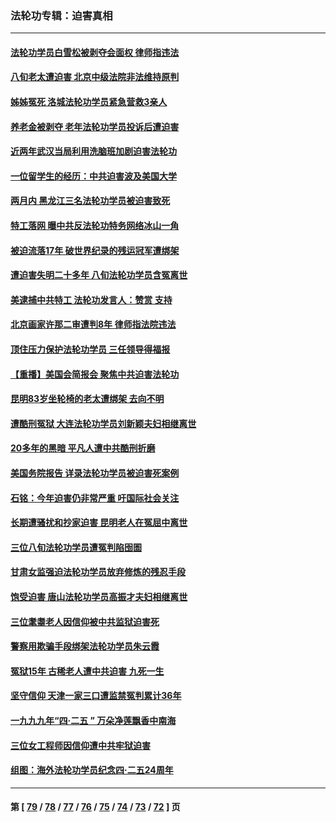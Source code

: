 ### 法轮功专辑：迫害真相
---
#### [法轮功学员白雪松被剥夺会面权 律师指违法](../../pages/nf4379/n14012545.md?06100430) 
#### [八旬老太遭迫害 北京中级法院非法维持原判](../../pages/nf4379/n14011579.md?06100430) 
#### [姊姊冤死 洛城法轮功学员紧急营救3亲人](../../pages/nf4379/n14011859.md?06100430) 
#### [养老金被剥夺 老年法轮功学员投诉后遭迫害](../../pages/nf4379/n14011154.md?06100430) 
#### [近两年武汉当局利用洗脑班加剧迫害法轮功](../../pages/nf4379/n14009413.md?06100430) 
#### [一位留学生的经历：中共迫害波及美国大学](../../pages/nf4379/n14008375.md?06100430) 
#### [两月内 黑龙江三名法轮功学员被迫害致死](../../pages/nf4379/n14006552.md?06100430) 
#### [特工落网 曝中共反法轮功特务网络冰山一角](../../pages/nf4379/n14006412.md?06100430) 
#### [被迫流落17年 破世界纪录的残运冠军遭绑架](../../pages/nf4379/n14006004.md?06100430) 
#### [遭迫害失明二十多年 八旬法轮功学员含冤离世](../../pages/nf4379/n14005431.md?06100430) 
#### [美逮捕中共特工 法轮功发言人：赞赏 支持](../../pages/nf4379/n14005107.md?06100430) 
#### [北京画家许那二审遭判8年 律师指法院违法](../../pages/nf4379/n14004182.md?06100430) 
#### [顶住压力保护法轮功学员 三任领导得福报](../../pages/nf4379/n14002440.md?06100430) 
#### [【重播】美国会简报会 聚焦中共迫害法轮功](../../pages/nf4379/n14002932.md?06100430) 
#### [昆明83岁坐轮椅的老太遭绑架 去向不明](../../pages/nf4379/n14000874.md?06100430) 
#### [遭酷刑冤狱 大连法轮功学员刘新颖夫妇相继离世](../../pages/nf4379/n13998111.md?06100430) 
#### [20多年的黑暗 平凡人遭中共酷刑折磨](../../pages/nf4379/n13997976.md?06100430) 
#### [美国务院报告 详录法轮功学员被迫害死案例](../../pages/nf4379/n13997752.md?06100430) 
#### [石铭：今年迫害仍非常严重 吁国际社会关注](../../pages/nf4379/n13996099.md?06100430) 
#### [长期遭骚扰和抄家迫害 昆明老人在冤屈中离世](../../pages/nf4379/n13990487.md?06100430) 
#### [三位八旬法轮功学员遭冤判陷囹圄](../../pages/nf4379/n13988869.md?06100430) 
#### [甘肃女监强迫法轮功学员放弃修炼的残忍手段](../../pages/nf4379/n13988053.md?06100430) 
#### [饱受迫害 唐山法轮功学员高振才夫妇相继离世](../../pages/nf4379/n13987209.md?06100430) 
#### [三位耄耋老人因信仰被中共监狱迫害死](../../pages/nf4379/n13986618.md?06100430) 
#### [警察用欺骗手段绑架法轮功学员朱云霞](../../pages/nf4379/n13985959.md?06100430) 
#### [冤狱15年 古稀老人遭中共迫害 九死一生](../../pages/nf4379/n13985199.md?06100430) 
#### [坚守信仰 天津一家三口遭监禁冤判累计36年](../../pages/nf4379/n13983791.md?06100430) 
#### [一九九九年“四·二五 ” 万朵净莲飘香中南海](../../pages/nf4379/n13984266.md?06100430) 
#### [三位女工程师因信仰遭中共牢狱迫害](../../pages/nf4379/n13982891.md?06100430) 
#### [组图：海外法轮功学员纪念四‧二五24周年](../../pages/nf4379/n13979790.md?06100430) 

---
#### 第 [ [79](./79.md?06100430) / [78](./78.md?06100430) / [77](./77.md?06100430) / [76](./76.md?06100430) / [75](./75.md?06100430) / [74](./74.md?06100430) / [73](./73.md?06100430) / [72](./72.md?06100430) ] 页
